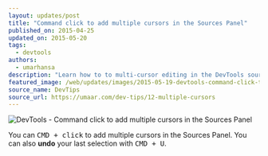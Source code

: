 ```yaml
---
layout: updates/post
title: "Command click to add multiple cursors in the Sources Panel"
published_on: 2015-04-25
updated_on: 2015-05-20
tags:
  - devtools
authors:
  - umarhansa
description: "Learn how to to multi-cursor editing in the DevTools sources panel."
featured_image: /web/updates/images/2015-05-19-devtools-command-click-to-add-multiple-cursors-in-the-sources-panel/multiple-cursors.gif
source_name: DevTips
source_url: https://umaar.com/dev-tips/12-multiple-cursors
---
```

<img src="/web/updates/images/2015-05-19-devtools-command-click-to-add-multiple-cursors-in-the-sources-panel/multiple-cursors.gif" alt="DevTools - Command click to add multiple cursors in the Sources Panel">

You can <kbd class="kbd">CMD + click</kbd> to add multiple cursors in the Sources Panel. You can also <strong>undo</strong> your last selection with <kbd class="kbd">CMD + U</kbd>.
